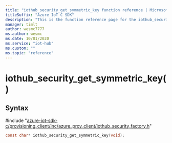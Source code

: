 ```yaml
---                             
title: "iothub_security_get_symmetric_key function reference | Microsoft Docs" 
titleSuffix: "Azure IoT C SDK"            
description: "This is the function reference page for the iothub_security_get_symmetric_key() function in the Azure IoT C SDK. This SDK is used with Azure IoT Hub and Azure IoT Hub Device Provisioning Service"            
manager: timlt                 
author: wesmc7777              
ms.author: wesmc               
ms.date: 10/01/2020                    
ms.service: "iot-hub"             
ms.custom: ""                
ms.topic: "reference"        
---                            
```


# iothub_security_get_symmetric_key()

## Syntax

\#include "[azure-iot-sdk-c/provisioning_client/inc/azure_prov_client/iothub_security_factory.h](../iothub-security-factory-h.md)"  
```C
const char* iothub_security_get_symmetric_key(void);
```

